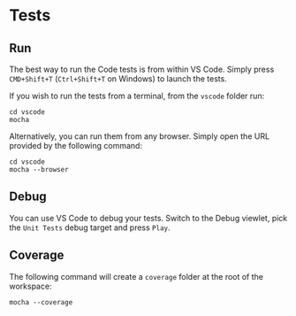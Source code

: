# Tests

## Run

The best way to run the Code tests is from within VS Code. Simply press `CMD+Shift+T` (`Ctrl+Shift+T` on Windows) to launch the tests.

If you wish to run the tests from a terminal, from the `vscode` folder run:

	cd vscode
	mocha

Alternatively, you can run them from any browser. Simply open the URL provided by the following command:

	cd vscode
	mocha --browser

## Debug

You can use VS Code to debug your tests. Switch to the Debug viewlet, pick the `Unit Tests` debug target and press `Play`.

## Coverage

The following command will create a `coverage` folder at the root of the workspace:

	mocha --coverage